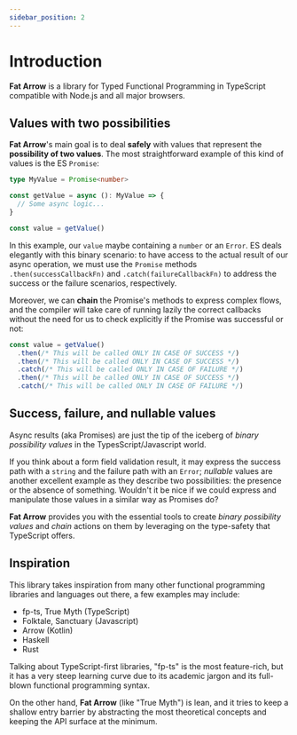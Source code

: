 ```yaml
---
sidebar_position: 2
---
```


# Introduction

**Fat Arrow** is a library for Typed Functional Programming in TypeScript compatible with Node.js and all major
browsers.

## Values with two possibilities

**Fat Arrow**'s main goal is to deal **safely** with values that represent the **possibility of two values**. The most
straightforward example of this kind of values is the ES `Promise`:

```ts
type MyValue = Promise<number>

const getValue = async (): MyValue => {
  // Some async logic...
}

const value = getValue()
```

In this example, our `value` maybe containing a `number` or an `Error`. ES deals elegantly with this binary scenario: to
have access to the actual result of our async operation, we must use the `Promise` methods `.then(successCallbackFn)`
and `.catch(failureCallbackFn)` to address the success or the failure scenarios, respectively.

Moreover, we can **chain** the Promise's methods to express complex flows, and the compiler will take care of running
lazily the correct callbacks without the need for us to check explicitly if the Promise was successful or not:

```ts
const value = getValue()
  .then(/* This will be called ONLY IN CASE OF SUCCESS */)
  .then(/* This will be called ONLY IN CASE OF SUCCESS */)
  .catch(/* This will be called ONLY IN CASE OF FAILURE */)
  .then(/* This will be called ONLY IN CASE OF SUCCESS */)
  .catch(/* This will be called ONLY IN CASE OF FAILURE */)
```

## Success, failure, and nullable values

Async results (aka Promises) are just the tip of the iceberg of _binary possibility values_ in the
TypesScript/Javascript world.

If you think about a form field validation result, it may express the success path with a `string` and the failure path
with an `Error`; _nullable_ values are another excellent example as they describe two possibilities: the presence or the
absence of something. Wouldn't it be nice if we could express and manipulate those values in a similar way as Promises
do?

**Fat Arrow** provides you with the essential tools to create _binary possibility values_ and _chain_ actions on them by
leveraging on the type-safety that TypeScript offers.

## Inspiration

This library takes inspiration from many other functional programming libraries and languages out there, a few examples
may include:

* fp-ts, True Myth (TypeScript)
* Folktale, Sanctuary (Javascript)
* Arrow (Kotlin)
* Haskell
* Rust

Talking about TypeScript-first libraries, "fp-ts" is the most feature-rich, but it has a very steep learning curve due
to its academic jargon and its full-blown functional programming syntax.

On the other hand, **Fat Arrow** (like "True Myth") is lean, and it tries to keep a shallow entry barrier by abstracting
the most theoretical concepts and keeping the API surface at the minimum.


